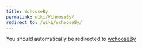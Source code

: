 ```yaml
---
title: WchooseBy
permalink: wiki/WchooseBy/
redirect_to: /wiki/wchooseBy/
---
```


You should automatically be redirected to [wchooseBy](/wiki/wchooseBy/)
